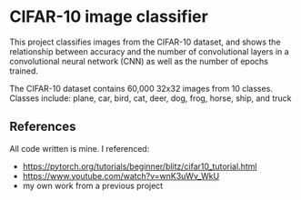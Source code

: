 # CIFAR-10 image classifier

This project classifies images from the CIFAR-10 dataset, and shows the
relationship between accuracy and the number of convolutional layers in 
a convolutional neural network (CNN) as well as the number of epochs trained.

The CIFAR-10 dataset contains 60,000 32x32 images from 10 classes. Classes
include: plane, car, bird, cat, deer, dog, frog, horse, ship, and truck


## References

All code written is mine. I referenced: 
- https://pytorch.org/tutorials/beginner/blitz/cifar10_tutorial.html
- https://www.youtube.com/watch?v=wnK3uWv_WkU
- my own work from a previous project


